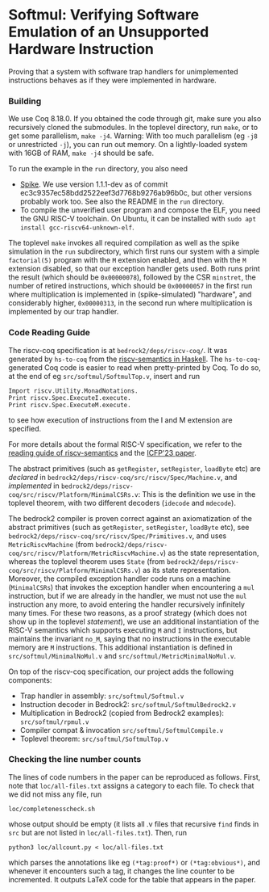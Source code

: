 # Softmul: Verifying Software Emulation of an Unsupported Hardware Instruction

Proving that a system with software trap handlers for unimplemented instructions behaves as if they were implemented in hardware.


### Building

We use Coq 8.18.0.
If you obtained the code through git, make sure you also recursively cloned the submodules.
In the toplevel directory, run `make`, or to get some parallelism, `make -j4`.
Warning: With too much parallelism (eg `-j8` or unrestricted `-j`), you can run out memory. On a lightly-loaded system with 16GB of RAM, `make -j4` should be safe.

To run the example in the `run` directory, you also need
* [Spike](https://github.com/riscv-software-src/riscv-isa-sim). We use version 1.1.1-dev as of commit ec3c9357ec58bdd2522eef3d7768b9276ab96b0c, but other versions probably work too. See also the README in the `run` directory.
* To compile the unverified user program and compose the ELF, you need the GNU RISC-V toolchain. On Ubuntu, it can be installed with `sudo apt install gcc-riscv64-unknown-elf`.

The toplevel `make` invokes all required compilation as well as the spike simulation in the `run` subdirectory, which first runs our system with a simple `factorial(5)` program with the `M` extension enabled, and then with the `M` extension disabled, so that our exception handler gets used.
Both runs print the result (which should be `0x00000078`), followed by the CSR `minstret`, the number of retired instructions, which should be `0x00000057` in the first run where multiplication is implemented in (spike-simulated) "hardware", and considerably higher, `0x00000313`, in the second run where multiplication is implemented by our trap handler.


### Code Reading Guide

The riscv-coq specification is at `bedrock2/deps/riscv-coq/`.
It was generated by `hs-to-coq` from the [riscv-semantics in Haskell](https://github.com/mit-plv/riscv-semantics).
The `hs-to-coq`-generated Coq code is easier to read when pretty-printed by Coq.
To do so, at the end of eg `src/softmul/SoftmulTop.v`, insert and run

```
Import riscv.Utility.MonadNotations.
Print riscv.Spec.ExecuteI.execute.
Print riscv.Spec.ExecuteM.execute.
```

to see how execution of instructions from the I and M extension are specified.

For more details about the formal RISC-V specification, we refer to the [reading guide of riscv-semantics](https://github.com/mit-plv/riscv-semantics/blob/master/READING.md) and the [ICFP'23 paper](https://doi.org/10.1145/3607833).

The abstract primitives (such as `getRegister`, `setRegister`, `loadByte` etc) are *declared* in `bedrock2/deps/riscv-coq/src/riscv/Spec/Machine.v`, and *implemented* in `bedrock2/deps/riscv-coq/src/riscv/Platform/MinimalCSRs.v`: This is the definition we use in the toplevel theorem, with two different decoders (`idecode` and `mdecode`).

The bedrock2 compiler is proven correct against an axiomatization of the abstract primitives (such as `getRegister`, `setRegister`, `loadByte` etc), see `bedrock2/deps/riscv-coq/src/riscv/Spec/Primitives.v`, and uses `MetricRiscvMachine` (from `bedrock2/deps/riscv-coq/src/riscv/Platform/MetricRiscvMachine.v`) as the state representation, whereas the toplevel theorem uses `State` (from `bedrock2/deps/riscv-coq/src/riscv/Platform/MinimalCSRs.v`) as its state representation.
Moreover, the compiled exception handler code runs on a machine (`MinimalCSRs`) that invokes the exception handler when encountering a `mul` instruction, but if we are already in the handler, we must not use the `mul` instruction any more, to avoid entering the handler recursively infinitely many times.
For these two reasons, as a proof strategy (which does not show up in the toplevel *statement*), we use an additional instantiation of the RISC-V semantics which supports executing `M` and `I` instructions, but maintains the invariant `no_M`, saying that no instructions in the executable memory are `M` instructions.
This additional instantiation is defined in `src/softmul/MinimalNoMul.v` and `src/softmul/MetricMinimalNoMul.v`.

On top of the riscv-coq specification, our project adds the following components:

* Trap handler in assembly: `src/softmul/Softmul.v`
* Instruction decoder in Bedrock2: `src/softmul/SoftmulBedrock2.v`
* Multiplication in Bedrock2 (copied from Bedrock2 examples): `src/softmul/rpmul.v`
* Compiler compat & invocation `src/softmul/SoftmulCompile.v`
* Toplevel theorem: `src/softmul/SoftmulTop.v`


### Checking the line number counts

The lines of code numbers in the paper can be reproduced as follows.
First, note that `loc/all-files.txt` assigns a category to each file.
To check that we did not miss any file, run

```
loc/completenesscheck.sh
```

whose output should be empty (it lists all .v files that recursive `find` finds in `src` but are not listed in `loc/all-files.txt`).
Then, run

```
python3 loc/allcount.py < loc/all-files.txt
```

which parses the annotations like eg `(*tag:proof*)` or `(*tag:obvious*)`, and whenever it encounters such a tag, it changes the line counter to be incremented.
It outputs LaTeX code for the table that appears in the paper.
